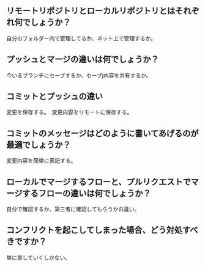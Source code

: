 

## リモートリポジトリとローカルリポジトリとはそれぞれ何でしょうか？
自分のフォルダー内で管理してるか、ネット上で管理するか。


## プッシュとマージの違いは何でしょうか？
今いるブランチにセーブするか、セーブj内容を共有するか。


## コミットとプッシュの違い
変更を保存する。　変更内容をリモートに保存する。


## コミットのメッセージはどのように書いてあげるのが最適でしょうか？
変更内容を簡単に表記する。


## ローカルでマージするフローと、プルリクエストでマージするフローの違いは何でしょうか？
自分で確認するか、第三者に確認してもらうかの違い。


## コンフリクトを起こしてしまった場合、どう対処すべきですか？
単に直していくしかない。

